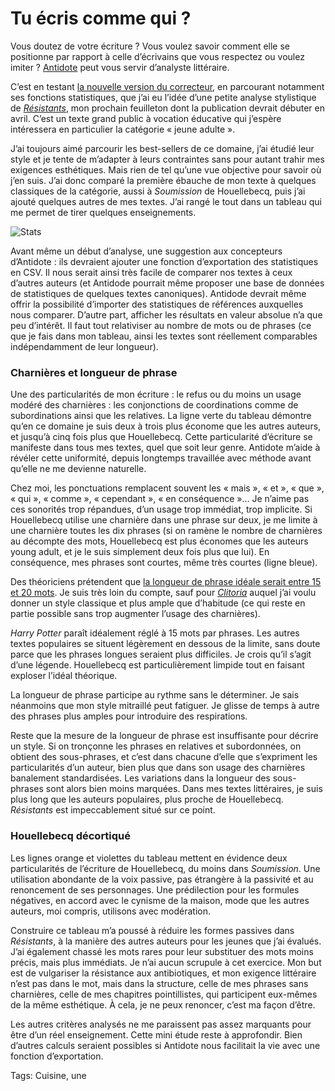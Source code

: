 # Tu écris comme qui ?

Vous doutez de votre écriture ? Vous voulez savoir comment elle se positionne par rapport à celle d’écrivains que vous respectez ou voulez imiter ? [Antidote](http://mysoft.fr/produit/antidote_correcteur_dictionnaire_grammaire.htm) peut vous servir d’analyste littéraire.<span id="more-43716"></span>

C’est en testant [la nouvelle version du correcteur](http://tcrouzet.com/2016/03/25/si-tes-auteur-tu-antidotes/), en parcourant notamment ses fonctions statistiques, que j’ai eu l’idée d’une petite analyse stylistique de [*Résistants*](http://tcrouzet.com/2016/01/25/nouveau-projet-resistants/), mon prochain feuilleton dont la publication devrait débuter en avril. C’est un texte grand public à vocation éducative qui j’espère intéressera en particulier la catégorie « jeune adulte ».

J’ai toujours aimé parcourir les best-sellers de ce domaine, j’ai étudié leur style et je tente de m’adapter à leurs contraintes sans pour autant trahir mes exigences esthétiques. Mais rien de tel qu’une vue objective pour savoir où j’en suis. J’ai donc comparé la première ébauche de mon texte à quelques classiques de la catégorie, aussi à *Soumission* de Houellebecq, puis j’ai ajouté quelques autres de mes textes. J’ai rangé le tout dans un tableau qui me permet de tirer quelques enseignements.

![Stats](http://tcrouzet.comhttps://tcrouzet.com/images_tc/2016/03/antidote.png)

Avant même un début d’analyse, une suggestion aux concepteurs d’Antidote : ils devraient ajouter une fonction d’exportation des statistiques en CSV. Il nous serait ainsi très facile de comparer nos textes à ceux d’autres auteurs (et Antidode pourrait même proposer une base de données de statistiques de quelques textes canoniques). Antidode devrait même offrir la possibilité d’importer des statistiques de références auxquelles nous comparer. D’autre part, afficher les résultats en valeur absolue n’a que peu d’intérêt. Il faut tout relativiser au nombre de mots ou de phrases (ce que je fais dans mon tableau, ainsi les textes sont réellement comparables indépendamment de leur longueur).

### Charnières et longueur de phrase

Une des particularités de mon écriture : le refus ou du moins un usage modéré des charnières : les conjonctions de coordinations comme de subordinations ainsi que les relatives. La ligne verte du tableau démontre qu’en ce domaine je suis deux à trois plus économe que les autres auteurs, et jusqu’à cinq fois plus que Houellebecq. Cette particularité d’écriture se manifeste dans tous mes textes, quel que soit leur genre. Antidote m’aide à révéler cette uniformité, depuis longtemps travaillée avec méthode avant qu’elle ne me devienne naturelle.

Chez moi, les ponctuations remplacent souvent les « mais », « et », « que », « qui », « comme », « cependant », « en conséquence »… Je n’aime pas ces sonorités trop répandues, d’un usage trop immédiat, trop implicite. Si Houellebecq utilise une charnière dans une phrase sur deux, je me limite à une charnière toutes les dix phrases (si on ramène le nombre de charnières au décompte des mots, Houellebecq est plus économes que les auteurs young adult, et je le suis simplement deux fois plus que lui). En conséquence, mes phrases sont courtes, même très courtes (ligne bleue). 

Des théoriciens prétendent que [la longueur de phrase idéale serait entre 15 et 20 mots](http://www.protextuel.com/redaction-web-concision/). Je suis très loin du compte, sauf pour [*Clitoria*](http://tcrouzet.com/clitoria/) auquel j’ai voulu donner un style classique et plus ample que d’habitude (ce qui reste en partie possible sans trop augmenter l’usage des charnières).

*Harry Potter* paraît idéalement réglé à 15 mots par phrases. Les autres textes populaires se situent légèrement en dessous de la limite, sans doute parce que les phrases longues seraient plus difficiles. Je crois qu’il s’agit d’une légende. Houellebecq est particulièrement limpide tout en faisant exploser l’idéal théorique.

La longueur de phrase participe au rythme sans le déterminer. Je sais néanmoins que mon style mitraillé peut fatiguer. Je glisse de temps à autre des phrases plus amples pour introduire des respirations.

Reste que la mesure de la longueur de phrase est insuffisante pour décrire un style. Si on tronçonne les phrases en relatives et subordonnées, on obtient des sous-phrases, et c’est dans chacune d’elle que s’expriment les particularités d’un auteur, bien plus que dans son usage des charnières banalement standardisées. Les variations dans la longueur des sous-phrases sont alors bien moins marquées. Dans mes textes littéraires, je suis plus long que les auteurs populaires, plus proche de Houellebecq. *Résistants* est impeccablement situé sur ce point.

### Houellebecq décortiqué

Les lignes orange et violettes du tableau mettent en évidence deux particularités de l’écriture de Houellebecq, du moins dans *Soumission*. Une utilisation abondante de la voix passive, pas étrangère à la passivité et au renoncement de ses personnages. Une prédilection pour les formules négatives, en accord avec le cynisme de la maison, mode que les autres auteurs, moi compris, utilisons avec modération. 

Construire ce tableau m’a poussé à réduire les formes passives dans *Résistants*, à la manière des autres auteurs pour les jeunes que j’ai évalués. J’ai également chassé les mots rares pour leur substituer des mots moins précis, mais plus immédiats. Je n’ai aucun scrupule à cet exercice. Mon but est de vulgariser la résistance aux antibiotiques, et mon exigence littéraire n’est pas dans le mot, mais dans la structure, celle de mes phrases sans charnières, celle de mes chapitres pointillistes, qui participent eux-mêmes de la même esthétique. À cela, je ne peux renoncer, c’est ma façon d’être.

Les autres critères analysés ne me paraissent pas assez marquants pour être d’un réel enseignement. Cette mini étude reste à approfondir. Bien d’autres calculs seraient possibles si Antidote nous facilitait la vie avec une fonction d’exportation.

Tags: Cuisine, une
